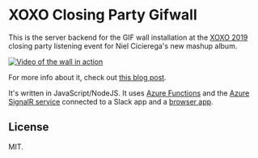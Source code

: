 # XOXO Closing Party Gifwall

This is the server backend for the GIF wall installation at the [XOXO 2019](https://xoxofest.com) closing party listening event for Niel Cicierega's new mashup album.

[![Video of the wall in action](https://uploads.lazerwalker.com/xoxo-420p.gif)](https://uploads.lazerwalker.com/IMG_2162.MOV)

For more info about it, check out [this blog post](https://dev.to/lazerwalker/making-a-weird-gif-wall-using-azure-functions-and-signalr-2gmm).

It's written in JavaScript/NodeJS. It uses [Azure Functions](https://azure.microsoft.com/en-us/services/functions/) and the [Azure SignalR service](https://azure.microsoft.com/en-us/services/signalr-service/?WT.mc_id=devto-blog-emwalker) connected to a Slack app and a [browser app](https://github.com/reedkavner/gif-viz).

## License

MIT.
